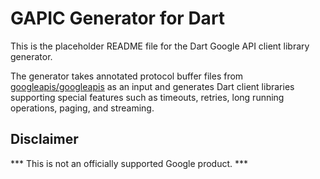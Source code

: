 # GAPIC Generator for Dart

This is the placeholder README file for the Dart Google API client library
generator.

The generator takes annotated protocol buffer files from
[googleapis/googleapis](https://github.com/googleapis/googleapis)
as an input and generates Dart client libraries supporting special features
such as timeouts, retries, long running operations, paging, and streaming.

## Disclaimer

*** This is not an officially supported Google product. ***
